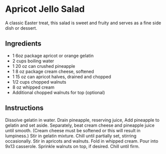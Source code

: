 # Apricot Jello Salad
A classic Easter treat, this salad is sweet and fruity and serves as a fine side dish or dessert.

## Ingredients
- 1 6oz package apricot or orange gelatin
- 2 cups boiling water
- 1 20 oz can crushed pineapple
- 1 8 oz package cream cheese, softened
- 1 15 oz can apricot halves, drained and chopped
- 1/2 cups chopped walnuts
- 8 oz whipped cream
- Additional chopped walnuts for top (optional)

## Instructions
Dissolve gelatin in water. Drain pineapple, reserving juice, Add pineapple to gelatin and set aside. Separately, beat cream cheese and pineapple juice until smooth. (Cream cheese must be softened or this will result in lumpiness.) Stir in gelatin mixture. Chill until partially set, stirring occasionally. Stir in apricots and walnuts. Fold in whipped cream. Pour into 9x13 casserole. Sprinkle walnuts on top, if desired. Chill until firm.